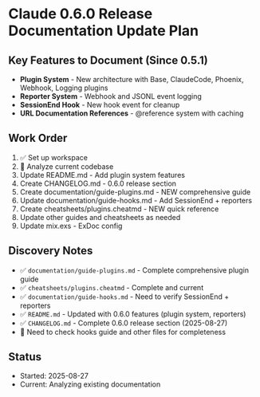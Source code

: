 # Claude 0.6.0 Release Documentation Update Plan

## Key Features to Document (Since 0.5.1)
- **Plugin System** - New architecture with Base, ClaudeCode, Phoenix, Webhook, Logging plugins
- **Reporter System** - Webhook and JSONL event logging  
- **SessionEnd Hook** - New hook event for cleanup
- **URL Documentation References** - @reference system with caching

## Work Order
1. ✅ Set up workspace
2. 🔄 Analyze current codebase 
3. Update README.md - Add plugin system features
4. Create CHANGELOG.md - 0.6.0 release section
5. Create documentation/guide-plugins.md - NEW comprehensive guide
6. Update documentation/guide-hooks.md - Add SessionEnd + reporters
7. Create cheatsheets/plugins.cheatmd - NEW quick reference
8. Update other guides and cheatsheets as needed
9. Update mix.exs - ExDoc config

## Discovery Notes

- ✅ `documentation/guide-plugins.md` - Complete comprehensive plugin guide
- ✅ `cheatsheets/plugins.cheatmd` - Complete and current 
- ✅ `documentation/guide-hooks.md` - Need to verify SessionEnd + reporters
- ✅ `README.md` - Updated with 0.6.0 features (plugin system, reporters)
- ✅ `CHANGELOG.md` - Complete 0.6.0 release section (2025-08-27)
- 🔄 Need to check hooks guide and other files for completeness

## Status
- Started: 2025-08-27
- Current: Analyzing existing documentation